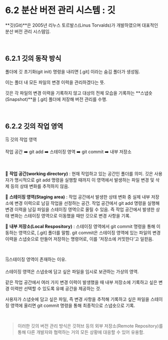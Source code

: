 # 6.2 분산 버전 관리 시스템 : 깃

**깃(Git)**은 2005년 리누스 토르발스(Linus Torvalds)가 개발하였으며 대표적인 분산 버전 관리 시스템임.

<br />

## 6.2.1 깃의 동작 방식

폴더에 깃 초기화(git init) 명령을 내리면 [.git] 이라는 숨김 폴더가 생성됨.

이는 폴더 내 모든 파일의 변경 이력을 관리하겠다는 뜻.

깃은 각 파일의 변경 이력을 기록하지 않고 대상의 전체 모습을 기록하는 **스냅숏(Snapshot)**을 [.git] 폴더에 저장해 버전 관리를 수행.

<br />

## 6.2.2 깃의 작업 영역

:spiral_notepad: 깃의 작업 영역

작업 공간 :arrow_right: git add :arrow_right: 스테이징 영역 :arrow_right: git commit :arrow_right: 내부 저장소

<br />

:small_blue_diamond: **작업 공간(working directory)** : 현재 작업하고 있는 공간인 폴더를 의미. 깃은 사용자가 명시적으로 git add 명령을 실행할 때까지 이 영역에서 발생하는 파일 변경 및 삭제 등의 상태 변화를 추적하지 않음.

:small_blue_diamond: **스테이징 영역(Staging area)** : 작업 공간에서 발생한 상태 변화 중 실제 내부 저장소에 변경 이력으로 남길 작업을 선정하는 공간. 작업 공간에서 git add 명령을 실행해 변경 이력을 남길 파일을 스테이징 영역으로 올릴 수 있음. 즉 작업 공간에서 발생한 상태 변화는 스테이징 영역으로 이동했을 때만 깃으로 변경 사항을 기록.

:small_blue_diamond: **내부 저장소(Local Respository)** : 스테이징 영역에서 git commit 명령을 통해 이동하는 영역으로, [.git] 폴더를 말함. git commit은 스테이징 영역에 있는 파일의 변경 이력을 스냅숏으로 만들어 저장하는 명령어로, 이를 '저장소에 커밋한다'고 일컫음.

<br />

:spiral_notepad:스테이징 영역이 존재하는 이유.

스테이징 영역은 스냅숏에 담고 싶은 파일을 임시로 보관하는 가상의 영역.

같은 작업 공간에서 여러 가지 변경 이력이 발생했을 때 내부 저장소에 기록하고 싶은 변경 이력만 선택할 수 있도록 유예 공간을 제공하는 것.

사용자가 스냅숏에 담고 싶은 파일, 즉 변경 사항을 추적해 기록하고 싶은 파일을 스테이징 영역에 올리면 git commit 명령을 통해 최종적으로 스냅숏으로 기록.

<br />

> 이러한 깃의 버전 관리 방식은 깃허브 등의 외부 저장소(Remote Repository)를 통해 다른 개발자와 협력하는 거의 모든 상황에 대응할 수 있어 유용함.